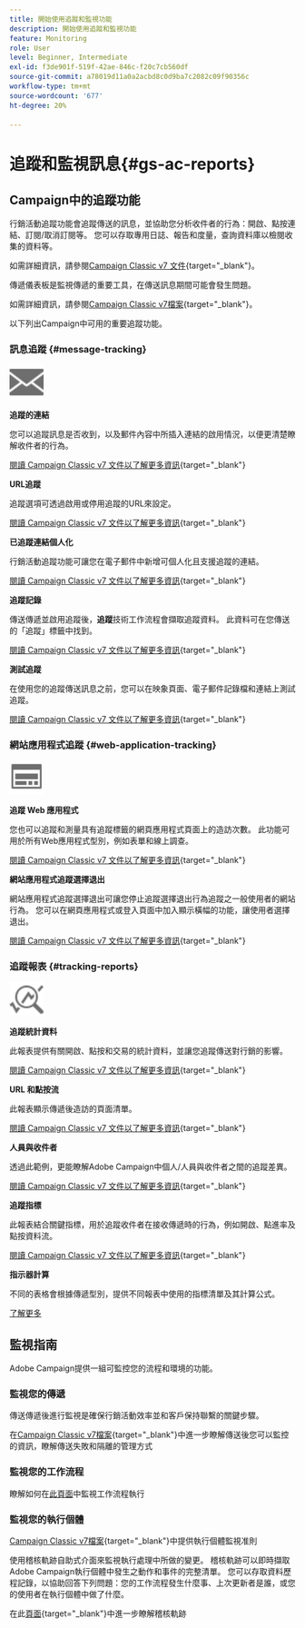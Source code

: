```yaml
---
title: 開始使用追蹤和監視功能
description: 開始使用追蹤和監視功能
feature: Monitoring
role: User
level: Beginner, Intermediate
exl-id: f3de901f-519f-42ae-846c-f20c7cb560df
source-git-commit: a78019d11a0a2acbd8c0d9ba7c2082c09f90356c
workflow-type: tm+mt
source-wordcount: '677'
ht-degree: 20%

---
```


# 追蹤和監視訊息{#gs-ac-reports}

## Campaign中的追蹤功能

行銷活動追蹤功能會追蹤傳送的訊息，並協助您分析收件者的行為：開啟、點按連結、訂閱/取消訂閱等。 您可以存取專用日誌、報告和度量，查詢資料庫以檢閱收集的資料等。

如需詳細資訊，請參閱[Campaign Classic v7 文件](https://experienceleague.adobe.com/docs/campaign-classic/using/getting-started/profile-management/editing-a-profile.html#tracking-tab){target="_blank"}。

傳遞儀表板是監視傳遞的重要工具，在傳送訊息期間可能會發生問題。

如需詳細資訊，請參閱[Campaign Classic v7檔案](https://experienceleague.adobe.com/docs/campaign-classic/using/sending-messages/monitoring-deliveries/delivery-dashboard.html#sending-messages){target="_blank"}。

以下列出Campaign中可用的重要追蹤功能。

### 訊息追蹤 {#message-tracking}

<img src="assets/do-not-localize/icon-message-tracking.svg" width="60px">

**追蹤的連結**

您可以追蹤訊息是否收到，以及郵件內容中所插入連結的啟用情況，以便更清楚瞭解收件者的行為。

[ 閱讀 Campaign Classic v7 文件以了解更多資訊](https://experienceleague.adobe.com/docs/campaign-classic/using/sending-messages/tracking-messages/how-to-configure-tracked-links.html#sending-messages){target="_blank"}

**URL追蹤**

追蹤選項可透過啟用或停用追蹤的URL來設定。

[ 閱讀 Campaign Classic v7 文件以了解更多資訊](https://experienceleague.adobe.com/docs/campaign-classic/using/sending-messages/tracking-messages/personalizing-url-tracking.html#sending-messages){target="_blank"}


**已追蹤連結個人化**

行銷活動追蹤功能可讓您在電子郵件中新增可個人化且支援追蹤的連結。

[ 閱讀 Campaign Classic v7 文件以了解更多資訊](https://experienceleague.adobe.com/docs/campaign-classic/using/sending-messages/tracking-messages/tracking-personalized-links/tracking-personalized-links.html#sending-messages){target="_blank"}

**追蹤記錄**

傳送傳遞並啟用追蹤後，**追蹤**&#x200B;技術工作流程會擷取追蹤資料。 此資料可在您傳送的「追蹤」標籤中找到。

[ 閱讀 Campaign Classic v7 文件以了解更多資訊](https://experienceleague.adobe.com/docs/campaign-classic/using/sending-messages/tracking-messages/accessing-the-tracking-logs.html#sending-messages){target="_blank"}

**測試追蹤**

在使用您的追蹤傳送訊息之前，您可以在映象頁面、電子郵件記錄檔和連結上測試追蹤。

[ 閱讀 Campaign Classic v7 文件以了解更多資訊](https://experienceleague.adobe.com/docs/campaign-classic/using/sending-messages/tracking-messages/testing-tracking.html#sending-messages){target="_blank"}

### 網站應用程式追蹤 {#web-application-tracking}

<img src="assets/do-not-localize/icon-web-app.svg" width="60px">

**追蹤 Web 應用程式**

您也可以追蹤和測量具有追蹤標籤的網頁應用程式頁面上的造訪次數。 此功能可用於所有Web應用程式型別，例如表單和線上調查。

[ 閱讀 Campaign Classic v7 文件以了解更多資訊](https://experienceleague.adobe.com/docs/campaign-classic/using/designing-content/web-applications/tracking-a-web-application.html#designing-content){target="_blank"}

**網站應用程式追蹤選擇退出**

網站應用程式追蹤選擇退出可讓您停止追蹤選擇退出行為追蹤之一般使用者的網站行為。 您可以在網頁應用程式或登入頁面中加入顯示橫幅的功能，讓使用者選擇退出。

[ 閱讀 Campaign Classic v7 文件以了解更多資訊](https://experienceleague.adobe.com/docs/campaign-classic/using/designing-content/web-applications/web-application-tracking-opt-out.html#designing-content){target="_blank"}

### 追蹤報表 {#tracking-reports}

<img src="assets/do-not-localize/icon_monitor.svg" width="60px">

**追蹤統計資料**

此報表提供有關開啟、點按和交易的統計資料，並讓您追蹤傳送對行銷的影響。

[ 閱讀 Campaign Classic v7 文件以了解更多資訊](https://experienceleague.adobe.com/docs/campaign-classic/using/sending-messages/tracking-messages/about-message-tracking.html#tracking-reports){target="_blank"}

**URL 和點按流**

此報表顯示傳遞後造訪的頁面清單。

[ 閱讀 Campaign Classic v7 文件以了解更多資訊](https://experienceleague.adobe.com/docs/campaign-classic/using/reporting/reports-on-deliveries/delivery-reports.html#urls-and-click-streams){target="_blank"}

**人員與收件者**

透過此範例，更能瞭解Adobe Campaign中個人/人員與收件者之間的追蹤差異。

[ 閱讀 Campaign Classic v7 文件以了解更多資訊](https://experienceleague.adobe.com/docs/campaign-classic/using/reporting/reports-on-deliveries/person-people-recipients.html#reporting){target="_blank"}

**追蹤指標**

此報表結合關鍵指標，用於追蹤收件者在接收傳遞時的行為，例如開啟、點進率及點按資料流。

[ 閱讀 Campaign Classic v7 文件以了解更多資訊](https://experienceleague.adobe.com/docs/campaign-classic/using/reporting/reports-on-deliveries/delivery-reports.html#reporting){target="_blank"}

**指示器計算**

不同的表格會根據傳遞型別，提供不同報表中使用的指標清單及其計算公式。

[了解更多](../reporting/metrics-calculation.md)

## 監視指南

Adobe Campaign提供一組可監控您的流程和環境的功能。

### 監視您的傳遞

傳送傳遞後進行監視是確保行銷活動效率並和客戶保持聯繫的關鍵步驟。 

在[Campaign Classic v7檔案](https://experienceleague.adobe.com/docs/campaign-classic/using/sending-messages/monitoring-deliveries/about-delivery-monitoring.html?lang=zh-Hans#sending-messages){target="_blank"}中進一步瞭解傳送後您可以監控的資訊，瞭解傳送失敗和隔離的管理方式

### 監視您的工作流程

瞭解如何在[此頁面](https://experienceleague.adobe.com/docs/campaign/automation/workflows/monitoring-workflows/monitor-workflow-execution.html)中監視工作流程執行

### 監視您的執行個體

[Campaign Classic v7檔案](https://experienceleague.adobe.com/docs/campaign-classic/using/monitoring-campaign-classic/introduction/monitoring-guidelines.html#monitoring-campaign-classic){target="_blank"}中提供執行個體監視准則

使用稽核軌跡自助式介面來監視執行處理中所做的變更。 稽核軌跡可以即時擷取Adobe Campaign執行個體中發生之動作和事件的完整清單。 您可以存取資料歷程記錄，以協助回答下列問題：您的工作流程發生什麼事、上次更新者是誰，或您的使用者在執行個體中做了什麼。

在此[頁面](../reporting/audit-trail.md){target="_blank"}中進一步瞭解稽核軌跡
